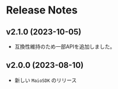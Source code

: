 # Release Notes

## v2.1.0 (2023-10-05)

- 互換性維持のため一部APIを追加しました。

## v2.0.0 (2023-08-10)

- 新しい `MaioSDK` のリリース
